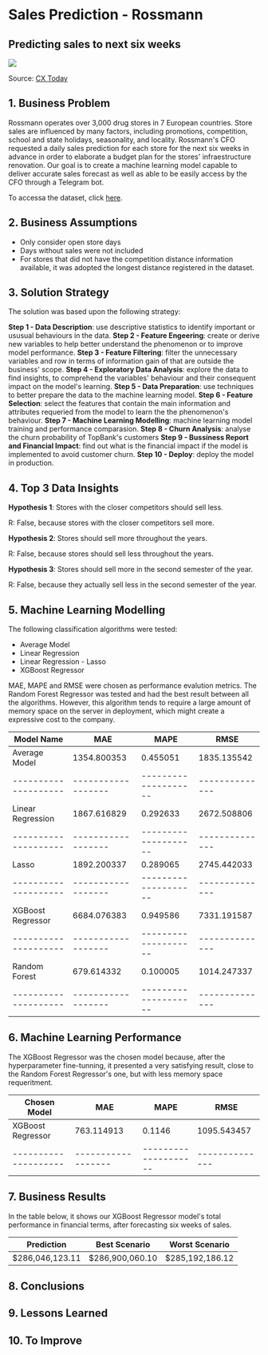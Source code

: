 # Sales Prediction - Rossmann
## Predicting sales to next six weeks

![](https://www.cxtoday.com/wp-content/uploads/2021/06/Sales-Forecasting-1280x720.jpg)

Source: [CX Today](https://www.cxtoday.com/contact-centre/what-is-sales-forecasting/)


## 1. Business Problem

Rossmann operates over 3,000 drug stores in 7 European countries. Store sales are influenced by many factors, including promotions, competition, school and state holidays, seasonality, and locality.
Rossmann's CFO requested a daily sales prediction for each store for the next six weeks in advance in order to elaborate a budget plan for the stores' infraestructure renovation. Our goal is to create a machine learning model capable to deliver accurate sales forecast as well as able to be easily access by the CFO through a Telegram bot.

To accessa the dataset, click [here](https://www.kaggle.com/c/rossmann-store-sales).   

## 2. Business Assumptions

* Only consider open store days
* Days without sales were not included
* For stores that did not have the competition distance information available, it was adopted the longest distance registered in the dataset. 

## 3. Solution Strategy
The solution was based upon the following strategy:

**Step 1 - Data Description**: use descriptive statistics to identify important or ususual behaviours in the data.
**Step 2 - Feature Engeering**: create or derive new variables to help better understand the phenomenon or to improve model performance.
**Step 3 - Feature Filtering**: filter the unnecessary variables and row in terms of information gain of that are outside the business' scope.
**Step 4 - Exploratory Data Analysis**: explore the data to find insights, to comprehend the variables' behaviour and their consequent impact on the model's learning. 
**Step 5 - Data Preparation**: use techniques to better prepare the data to the machine learning model. 
**Step 6 - Feature Selection**: select the features that contain the main information and attributes requeried from the model to learn the the phenomenon's behaviour. 
**Step 7 - Machine Learning Modelling**: machine learning model training and performance comparasion. 
**Step 8 - Churn Analysis**: analyse the churn probability of TopBank's customers
**Step 9 - Bussiness Report and Financial Impact**: find out what is the financial impact if the model is implemented to avoid customer churn.
**Step 10 - Deploy**: deploy the model in production. 

## 4. Top 3 Data Insights

**Hypothesis 1**: Stores with the closer competitors should sell less.

R: False, because stores with the closer competitors sell more.

**Hypothesis 2**: Stores should sell more throughout the years.

R: False, because stores should sell less throughout the years.

**Hypothesis 3**: Stores should sell more in the second semester of the year.

R: False, because they actually sell less in the second semester of the year.

## 5. Machine Learning Modelling 

The following classification algorithms were tested:

- Average Model
- Linear Regression
- Linear Regression - Lasso
- XGBoost Regressor

MAE, MAPE and RMSE were chosen as performance evalution metrics. The Random Forest Regressor was tested and had the best result between all the algorithms. However, this algorithm tends to require a large amount of memory space on the server in deployment, which might create a expressive cost to the company.

|     Model Name     |       MAE        |       MAPE         |     RMSE     |   
|--------------------|------------------|--------------------|--------------|
|    Average Model   |    1354.800353   |      0.455051      |  1835.135542 | 
|--------------------|------------------|--------------------|--------------|
|  Linear Regression |    1867.616829   |      0.292633      |  2672.508806 | 
|--------------------|------------------|--------------------|--------------|
|       Lasso        |    1892.200337   |       0.289065     |  2745.442033 |  
|--------------------|------------------|--------------------|--------------|
|  XGBoost Regressor |    6684.076383   |      0.949586      | 7331.191587  | 
|--------------------|------------------|--------------------|--------------|
|  Random  Forest    |    679.614332    |      0.100005      | 1014.247337  | 
|--------------------|------------------|--------------------|--------------|


## 6. Machine Learning Performance

The XGBoost Regressor was the chosen model because, after the hyperparameter fine-tunning, it presented a very satisfying result, close to the Random Forest Regressor's one, but with less memory space requeritment. 


|    Chosen Model    |       MAE        |       MAPE         |     RMSE     | 
|--------------------|------------------|--------------------|--------------|
|  XGBoost Regressor |    763.114913    |       0.1146       | 1095.543457  | 
|--------------------|------------------|--------------------|--------------|

## 7. Business Results
In the table below, it shows our XGBoost Regressor model's total performance in financial terms, after forecasting six weeks of sales.

|      Prediction     |    Best Scenario    |    Worst Scenario    |
|---------------------|---------------------|----------------------|
|   $286,046,123.11   |   $286,900,060.10   |   $285,192,186.12    |
 

## 8. Conclusions
## 9. Lessons Learned
## 10. To Improve
